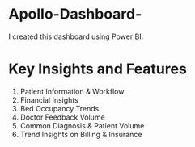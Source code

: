 # Apollo-Dashboard-
I created this dashboard using Power BI.

# Key Insights and Features 
1. Patient Information & Workflow
2. Financial Insights
3. Bed Occupancy Trends
4. Doctor Feedback Volume
5. Common Diagnosis & Patient Volume
6. Trend Insights on Billing & Insurance
